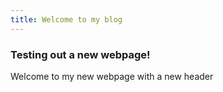 ```yaml
---
title: Welcome to my blog
---
```


### Testing out a new webpage!
Welcome to my new webpage with a new header
